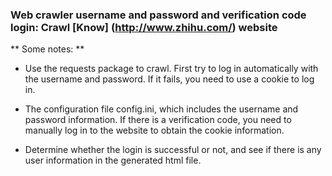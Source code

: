 ### Web crawler username and password and verification code login: Crawl [Know] (http://www.zhihu.com/) website

** Some notes: **

* Use the requests package to crawl. First try to log in automatically with the username and password. If it fails, you need to use a cookie to log in.

* The configuration file config.ini, which includes the username and password information. If there is a verification code, you need to manually log in to the website to obtain the cookie information.

* Determine whether the login is successful or not, and see if there is any user information in the generated html file.
